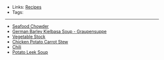 - Links: [Recipes](Recipes.md)
- Tags: 

---

- [Seafood Chowder](Soups/Seafood%20Chowder.md)
- [German Barley Kielbasa Soup - Graupensuppe](Soups/German%20Barley%20Kielbasa%20Soup%20-%20Graupensuppe.md)
- [Vegetable Stock](Vegetable%20Stock.md)
- [Chicken Potato Carrot Stew](Chicken%20Potato%20Carrot%20Stew.md)
- [Chili](Chili.md)
- [Potato Leek Soup](Potato%20Leek%20Soup.md)